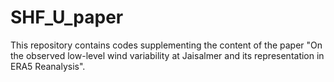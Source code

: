 # SHF_U_paper
This repository contains codes supplementing the content of the paper "On the observed low-level wind variability at Jaisalmer and its representation in ERA5 Reanalysis".
